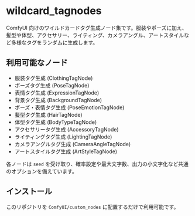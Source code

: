 # wildcard_tagnodes

ComfyUI 向けのワイルドカードタグ生成ノード集です。服装やポーズに加え、髪型や体型、アクセサリー、ライティング、カメラアングル、アートスタイルなど多様なタグをランダムに生成します。

## 利用可能なノード
- 服装タグ生成 (ClothingTagNode)
- ポーズタグ生成 (PoseTagNode)
- 表情タグ生成 (ExpressionTagNode)
- 背景タグ生成 (BackgroundTagNode)
- ポーズ・表情タグ生成 (PoseEmotionTagNode)
- 髪型タグ生成 (HairTagNode)
- 体型タグ生成 (BodyTypeTagNode)
- アクセサリータグ生成 (AccessoryTagNode)
- ライティングタグ生成 (LightingTagNode)
- カメラアングルタグ生成 (CameraAngleTagNode)
- アートスタイルタグ生成 (ArtStyleTagNode)

各ノードは `seed` を受け取り、確率設定や最大文字数、出力の小文字化など共通のオプションを備えています。

## インストール
このリポジトリを `ComfyUI/custom_nodes` に配置するだけで利用可能です。
